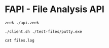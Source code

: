 # FAPI - File Analysis API


    zeek ./api.zeek

    ./client.sh ./test-files/putty.exe

    cat files.log
